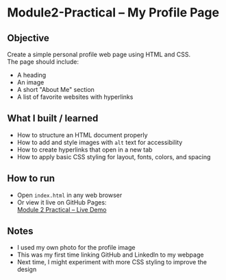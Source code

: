 # Module2-Practical – My Profile Page

## Objective
Create a simple personal profile web page using HTML and CSS.  
The page should include:
- A heading
- An image
- A short "About Me" section
- A list of favorite websites with hyperlinks

## What I built / learned
- How to structure an HTML document properly
- How to add and style images with `alt` text for accessibility
- How to create hyperlinks that open in a new tab
- How to apply basic CSS styling for layout, fonts, colors, and spacing

## How to run
- Open `index.html` in any web browser
- Or view it live on GitHub Pages:  
  [Module 2 Practical – Live Demo](https://fahmidahossain94.github.io/HTML-and-Web-Essentials/Module2-Practical/)

## Notes
- I used my own photo for the profile image  
- This was my first time linking GitHub and LinkedIn to my webpage  
- Next time, I might experiment with more CSS styling to improve the design